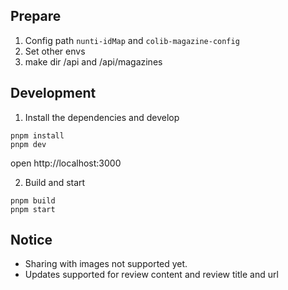 ## Prepare
1. Config path `nunti-idMap` and `colib-magazine-config`
2. Set other envs
3. make dir /api and /api/magazines

## Development

1. Install the dependencies and develop
```
pnpm install
pnpm dev
```
open http://localhost:3000


2. Build and start
```
pnpm build
pnpm start
```

## Notice

- Sharing with images not supported yet.
- Updates supported for review content and review title and url 